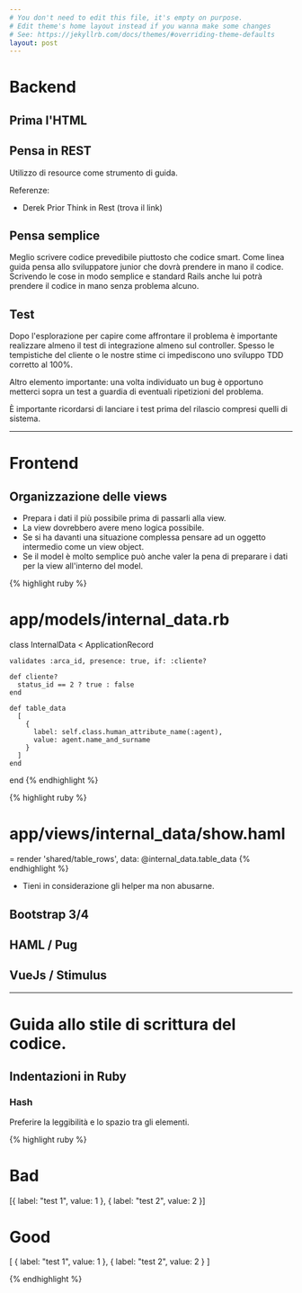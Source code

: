 ```yaml
---
# You don't need to edit this file, it's empty on purpose.
# Edit theme's home layout instead if you wanna make some changes
# See: https://jekyllrb.com/docs/themes/#overriding-theme-defaults
layout: post
---
```


# Backend

## Prima l'HTML

## Pensa in REST

Utilizzo di resource come strumento di guida.

Referenze:

- Derek Prior Think in Rest (trova il link)

## Pensa semplice

Meglio scrivere codice prevedibile piuttosto che codice smart.
Come linea guida pensa allo sviluppatore junior che dovrà prendere in mano il codice.
Scrivendo le cose in modo semplice e standard Rails anche lui potrà prendere
il codice in mano senza problema alcuno.

## Test

Dopo l'esplorazione per capire come affrontare il problema è importante realizzare almeno il test di integrazione almeno sul controller.
Spesso le tempistiche del cliente o le nostre stime ci impediscono uno sviluppo TDD corretto al 100%.

Altro elemento importante:
una volta individuato un bug è opportuno metterci sopra un test a guardia di eventuali ripetizioni del problema.

È importante ricordarsi di lanciare i test prima del rilascio compresi quelli di sistema.

---

# Frontend

## Organizzazione delle views

- Prepara i dati il più possibile prima di passarli alla view.
- La view dovrebbero avere meno logica possibile.
- Se si ha davanti una situazione complessa pensare ad un oggetto intermedio come un view object.
- Se il model è molto semplice può anche valer la pena di preparare i dati per la view all'interno del model.

{% highlight ruby %}
  # app/models/internal_data.rb

  class InternalData < ApplicationRecord

    validates :arca_id, presence: true, if: :cliente?

    def cliente?
      status_id == 2 ? true : false
    end

    def table_data
      [
        {
          label: self.class.human_attribute_name(:agent),
          value: agent.name_and_surname
        }
      ]
    end

  end
{% endhighlight %}

{% highlight ruby %}
  # app/views/internal_data/show.haml
  = render 'shared/table_rows', data: @internal_data.table_data
{% endhighlight %}

- Tieni in considerazione gli helper ma non abusarne.

## Bootstrap 3/4

## HAML / Pug

## VueJs / Stimulus


---

# Guida allo stile di scrittura del codice.

## Indentazioni in Ruby

### Hash

Preferire la leggibilità e lo spazio tra gli elementi.

{% highlight ruby %}

# Bad

[{ label: "test 1",
  value: 1 },
{ label: "test 2",
  value: 2 }]

# Good

[
  {
    label: "test 1",
    value: 1
  },
  {
    label: "test 2",
    value: 2
  }
]

{% endhighlight %}
